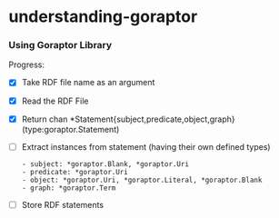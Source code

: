 # understanding-goraptor

### Using Goraptor Library


Progress:

- [x] Take RDF file name as an argument
- [x] Read the RDF File
- [x] Return chan *Statement{subject,predicate,object,graph} (type:goraptor.Statement)
- [ ] Extract instances from statement (having their own defined types) 
      
      - subject: *goraptor.Blank, *goraptor.Uri
      - predicate: *goraptor.Uri
      - object: *goraptor.Uri, *goraptor.Literal, *goraptor.Blank
      - graph: *goraptor.Term
- [ ] Store RDF statements
